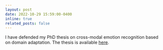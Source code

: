 ```yaml
---
layout: post
date: 2022-10-29 15:59:00-0400
inline: true
related_posts: false
---
```


I have defended my PhD thesis on cross-modal emotion recognition based on domain adaptation. The thesis is available [here](https://cris.maastrichtuniversity.nl/portal/files/29486791/Christos_Athanasiadis_Thesis.pdf).
